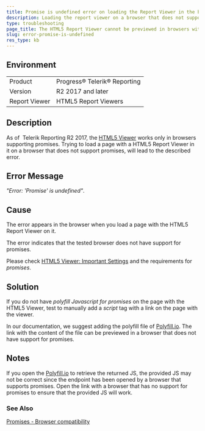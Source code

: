 ```yaml
---
title: Promise is undefined error on loading the Report Viewer in the browser.
description: Loading the report viewer on a browser that does not support promises leads to 'Promise is undefined error'.
type: troubleshooting
page_title: The HTML5 Report Viewer cannot be previewed in browsers with no promises support. 
slug: error-promise-is-undefined
res_type: kb
---
```


## Environment

<table>
	<tr>
		<td>Product</td>
		<td>Progress® Telerik® Reporting</td>
	</tr>
	<tr>
		<td>Version</td>
		<td>R2 2017 and later</td>
	</tr>
	<tr>
		<td>Report Viewer</td>
		<td>HTML5 Report Viewers</td>
	</tr>
</table>

## Description

As of  Telerik Reporting R2 2017, the [HTML5 Viewer](../html5-report-viewer) works only in browsers supporting promises. Trying to load a page with a HTML5 Report Viewer in it on a browser that does not support promises, will lead to the described error.

## Error Message

*"Error: 'Promise' is undefined"*.  

## Cause

The error appears in the browser when you load a page with the HTML5 Report Viewer on it.
  
The error indicates that the tested browser does not have support for promises.  

Please check [HTML5 Viewer: Important Settings](../html5-report-viewer-system-requirements#important-settings) and the requirements for *promises*.     
  
## Solution

If you do not have *polyfill Javascript for promises* on the page with the HTML5 Viewer, test to manually add a *script* tag with a link on the page with the viewer.   
  
In our documentation, we suggest adding the polyfill file of [Polyfill.io](https://polyfill.io/v2/docs/). The link with the content of the file can be previewed in a browser that does not have support for promises.

## Notes

If you open the [Polyfill.io](https://polyfill.io/v2/docs/) to retrieve the returned JS, the provided JS may not be correct since the endpoint has been opened by a browser that supports promises. Open the link with a browser that has no support for promises to ensure that the provided JS will work.
  
### See Also

[Promises - Browser compatibility](https://developer.mozilla.org/en-US/docs/Web/JavaScript/Reference/Global_Objects/Promise#browser_compatibility)

